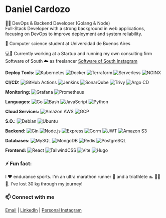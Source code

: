 # Daniel Cardozo 
🧑‍💻 DevOps & Backend Developer (Golang & Node)    
Full-Stack Developer with a strong background in web applications, focusing on DevOps to improve deployment and system reliability.

📖 Computer science student at Universidad de Buenos Aires

💻💼  Currently working at a Startup and running my own consulting firm Software of South ☁️ as freelancer 
[ Software of South Instagram](https://www.instagram.com/softwareofsouth/)

**Deploy Tools:** 
![Kubernetes](https://img.shields.io/badge/-Kubernetes-0E2954?style=flat-square&logo=kubernetes)
![Docker](https://img.shields.io/badge/-Docker-1F6E8C?style=flat-square&logo=docker)
![Terraform](https://img.shields.io/badge/-Terraform-7B42BC?style=flat-square&logo=terraform&logoColor=white)
![Serverless](https://img.shields.io/badge/-Serverless-FD5750?style=flat-square&logo=serverless)
![NGINX](https://img.shields.io/badge/-NGINX-009639?style=flat-square&logo=nginx)

**CI/CD:**
![GitHub Actions](https://img.shields.io/badge/-GHActions-CDE8E5?style=flat-square&logo=githubactions)
![Jenkins](https://img.shields.io/badge/-Jenkins-D24939?style=flat-square&logo=jenkins&logoColor=white)
![SonarQube](https://img.shields.io/badge/-SonarQube-4E9BCD?style=flat-square&logo=sonarqube&logoColor=white)
![Trivy](https://img.shields.io/badge/-Trivy-0078D4?style=flat-square&logo=trivy&logoColor=white)
![Argo CD](https://img.shields.io/badge/-Argo%20CD-004D71?style=flat-square&logo=argo)

**Monitoring:**
![Grafana](https://img.shields.io/badge/-Grafana-AF8260?style=flat-square&logo=grafana)
![Prometheus](https://img.shields.io/badge/-Prometheus-803D3B?style=flat-square&logo=prometheus)

**Languages:**
![Go](https://img.shields.io/badge/-Go-blue?style=flat-square&logo=go)
![Bash](https://img.shields.io/badge/-Bash-white?style=flat-square&logo=gnubash)
![JavaScript](https://img.shields.io/badge/-JavaScript-black?style=flat-square&logo=javascript)
![Python](https://img.shields.io/badge/-Python-yellowgreen?style=flat-square&logo=Python)

**Cloud Services:**
![Amazon AWS](https://img.shields.io/badge/Amazon%20AWS-orange?style=flat-square&logo=amazon-aws)
![GCP](https://img.shields.io/badge/-GoogleCloud-white?style=flat-square&logo=googlecloud)

**S.O.:**
![Debian](https://img.shields.io/badge/-Debian-ff69b4?style=flat-square&logo=Debian)
![Ubuntu](https://img.shields.io/badge/-Ubuntu-blueviolet?style=flat-square&logo=Ubuntu)

**Backend:**
![Gin](https://img.shields.io/badge/-Gin-0E2954?style=flat-square&logo=gin)
![Node.js](https://img.shields.io/badge/-Node.js-008170?style=flat-square&logo=nodedotjs)
![Express](https://img.shields.io/badge/-Express-000000?style=flat-square&logo=express)
![Gorm](https://img.shields.io/badge/-Gorm-720E9E?style=flat-square&logo=go)
![JWT](https://img.shields.io/badge/-JWT-000000?style=flat-square&logo=jsonwebtokens)
![Amazon S3](https://img.shields.io/badge/-Amazon%20S3-569A31?style=flat-square&logo=amazons3)

**Databases:** 
![MySQL](https://img.shields.io/badge/-MySQL-orange?style=flat-square&logo=mysql)
![MongoDB](https://img.shields.io/badge/-MongoDB-black?style=flat-square&logo=mongodb)
![Redis](https://img.shields.io/badge/-Redis-black?style=flat-square&logo=Redis)
![PostgreSQL](https://img.shields.io/badge/-PostgreSQL-336791?style=flat-square&logo=postgresql)

**Frontend:**
![React](https://img.shields.io/badge/-React-CDE8E5?style=flat-square&logo=react)
![TailwindCSS](https://img.shields.io/badge/-TailwindCSS-06B6D4?style=flat-square&logo=tailwindcss)
![Vite](https://img.shields.io/badge/-Vite-646CFF?style=flat-square&logo=vite)
![Hugo](https://img.shields.io/badge/-Hugo-FF4088?style=flat-square&logo=hugo)

### ⚡ Fun fact:
I ❤️ endurance sports. I'm an ultra marathon runner 🏃 and a triathlete 🏊 🚴‍♂️ 🏃. I’ve lost 30 kg through my journey!

### 📫 Connect with me
<p align="left">
  <a href="mailto:softwareofsouth@gmail.com">Email</a> |
  <a href="https://www.linkedin.com/in/daniel-cardozo-20b96a131/">LinkedIn</a> |
  <a href="https://instagram.com/dani54196">Personal Instagram</a> 
</p>

<!--
**dani54196/dani54196** is a ✨ _special_ ✨ repository because its `README.md` (this file) appears on your GitHub profile.

Here are some ideas to get you started:

- 🔭 I’m currently working on ...
- 🌱 I’m currently learning ...
- 👯 I’m looking to collaborate on ...
- 🤔 I’m looking for help with ...
- 💬 Ask me about ...
-->
